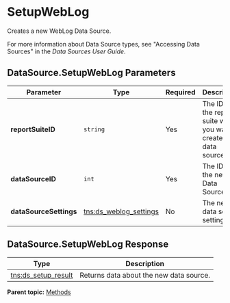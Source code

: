 # SetupWebLog

Creates a new WebLog Data Source.

For more information about Data Source types, see "Accessing Data Sources" in the *Data Sources User Guide*.

## DataSource.SetupWebLog Parameters

|Parameter|Type|Required|Description|
|---------|----|--------|-----------|
|**reportSuiteID** |`string` |Yes| The ID of the report suite where you want to create this data source. |
|**dataSourceID** |`int` |Yes| The ID of the new Data Source. |
|**dataSourceSettings** |[tns:ds_weblog_settings](../data_types/r_ds_weblog_settings.md#) |No| The new data source settings. |

## DataSource.SetupWebLog Response

|Type|Description|
|----|-----------|
|[tns:ds_setup_result](../data_types/r_ds_setup_result.md#) | Returns data about the new data source. |

**Parent topic:** [Methods](../methods/c_data_sources_methods.md)


